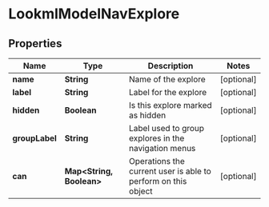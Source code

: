 # LookmlModelNavExplore

## Properties
Name | Type | Description | Notes
------------ | ------------- | ------------- | -------------
**name** | **String** | Name of the explore |  [optional]
**label** | **String** | Label for the explore |  [optional]
**hidden** | **Boolean** | Is this explore marked as hidden |  [optional]
**groupLabel** | **String** | Label used to group explores in the navigation menus |  [optional]
**can** | **Map&lt;String, Boolean&gt;** | Operations the current user is able to perform on this object |  [optional]
